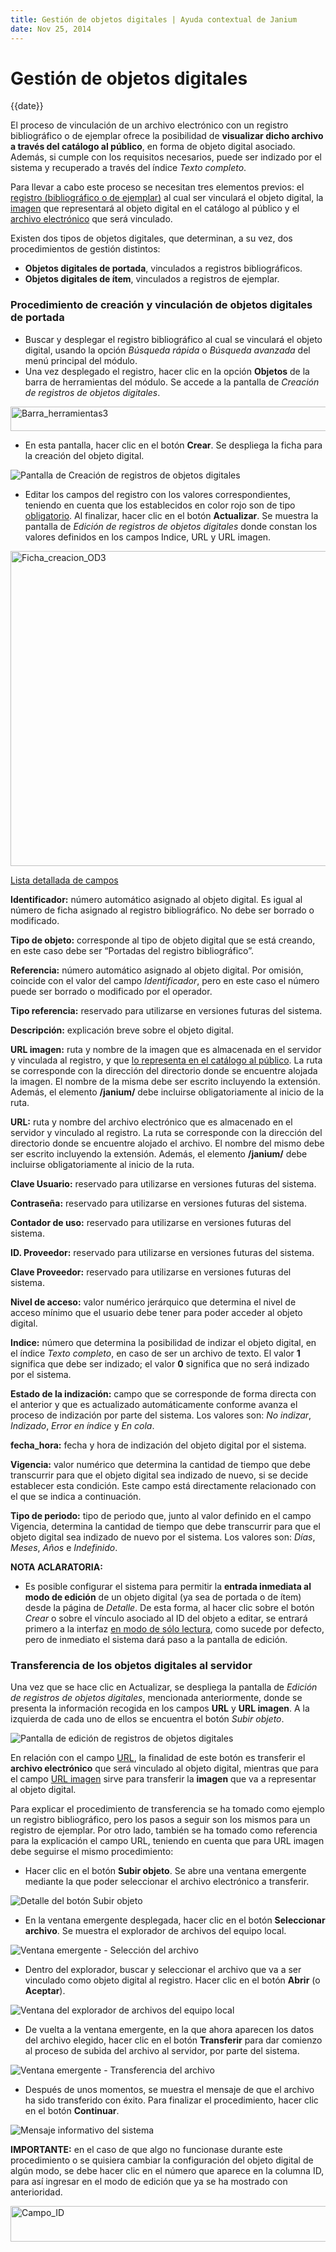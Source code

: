 ```yaml
---
title: Gestión de objetos digitales | Ayuda contextual de Janium
date: Nov 25, 2014
---
```


# Gestión de objetos digitales

{{date}}

El proceso de vinculación de un archivo electrónico con un registro
bibliográfico o de ejemplar ofrece la posibilidad de **visualizar dicho
archivo a través del catálogo al público**, en forma de objeto digital
asociado. Además, si cumple con los requisitos necesarios, puede ser
indizado por el sistema y recuperado a través del índice *Texto
completo*.

Para llevar a cabo este proceso se necesitan tres elementos previos: el
<span style="text-decoration: underline;">registro (bibliográfico o de
ejemplar)</span> al cual ser vinculará el objeto digital, la <span
style="text-decoration: underline;">imagen</span> que representará al
objeto digital en el catálogo al público y el <span
style="text-decoration: underline;">archivo electrónico</span> que será
vinculado.

Existen dos tipos de objetos digitales, que determinan, a su vez, dos
procedimientos de gestión distintos:

-   **Objetos digitales de portada**, vinculados a registros
    bibliográficos.
-   **Objetos digitales de ítem**, vinculados a registros de ejemplar.

### Procedimiento de creación y vinculación de objetos digitales de portada

-   Buscar y desplegar el registro bibliográfico al cual se vinculará el
    objeto digital, usando la opción *Búsqueda rápida* o *Búsqueda
    avanzada* del menú principal del módulo.
-   Una vez desplegado el registro, hacer clic en la opción **Objetos**
    de la barra de herramientas del módulo. Se accede a la pantalla de
    *Creación de registros de objetos digitales*.

[<img src="Barra_herramientas3-1024x39.png" alt="Barra_herramientas3" width="1024" height="39">](Barra_herramientas3.png)

-   En esta pantalla, hacer clic en el botón **Crear**. Se despliega la
    ficha para la creación del objeto digital.

![Pantalla de Creación de registros de objetos digitales](Creacion_registros_OD.png)

-   Editar los campos del registro con los valores correspondientes,
    teniendo en cuenta que los establecidos en color rojo son de tipo
    <span style="text-decoration: underline;">obligatorio</span>. Al
    finalizar, hacer clic en el botón **Actualizar**. Se muestra la
    pantalla de *Edición de registros de objetos digitales* donde
    constan los valores definidos en los campos Indice, URL y URL
    imagen.

[<img src="Ficha_creacion_OD3.png" alt="Ficha_creacion_OD3" width="517" height="504">](Ficha_creacion_OD3.png)

<span style="text-decoration: underline;">Lista detallada de
campos</span>

**Identificador:** número automático asignado al objeto digital. Es
igual al número de ficha asignado al registro bibliográfico. No debe ser
borrado o modificado.

**Tipo de objeto:** corresponde al tipo de objeto digital que se está
creando, en este caso debe ser “Portadas del registro bibliográfico”.

**Referencia:** número automático asignado al objeto digital. Por
omisión, coincide con el valor del campo *Identificador*, pero en este
caso el número puede ser borrado o modificado por el operador.

**Tipo referencia:** reservado para utilizarse en versiones futuras del
sistema.

**Descripción:** explicación breve sobre el objeto digital.

**URL imagen:** ruta y nombre de la imagen que es almacenada en el
servidor y vinculada al registro, y que <span
style="text-decoration: underline;">lo representa en el catálogo al
público</span>. La ruta se corresponde con la dirección del directorio
donde se encuentre alojada la imagen. El nombre de la misma debe ser
escrito incluyendo la extensión. Además, el elemento **/janium/** debe
incluirse obligatoriamente al inicio de la ruta.

**URL:** ruta y nombre del archivo electrónico que es almacenado en el
servidor y vinculado al registro. La ruta se corresponde con la
dirección del directorio donde se encuentre alojado el archivo. El
nombre del mismo debe ser escrito incluyendo la extensión. Además, el
elemento **/janium/** debe incluirse obligatoriamente al inicio de la
ruta.

**Clave Usuario:** reservado para utilizarse en versiones futuras del
sistema.

**Contraseña:** reservado para utilizarse en versiones futuras del
sistema.

**Contador de uso:** reservado para utilizarse en versiones futuras del
sistema.

**ID. Proveedor:** reservado para utilizarse en versiones futuras del
sistema.

**Clave Proveedor:** reservado para utilizarse en versiones futuras del
sistema.

**Nivel de acceso:** valor numérico jerárquico que determina el nivel de
acceso mínimo que el usuario debe tener para poder acceder al objeto
digital.

**Indice:** número que determina la posibilidad de indizar el objeto
digital, en el índice *Texto completo*, en caso de ser un archivo de
texto. El valor **1** significa que debe ser indizado; el valor **0**
significa que no será indizado por el sistema.

**Estado de la indización:** campo que se corresponde de forma directa
con el anterior y que es actualizado automáticamente conforme avanza el
proceso de indización por parte del sistema. Los valores son: *No
indizar*, *Indizado*, *Error en índice* y *En cola*.

**fecha\_hora:** fecha y hora de indización del objeto digital por el
sistema.

**Vigencia:** valor numérico que determina la cantidad de tiempo que
debe transcurrir para que el objeto digital sea indizado de nuevo, si se
decide establecer esta condición. Este campo está directamente
relacionado con el que se indica a continuación.

**Tipo de periodo:** tipo de periodo que, junto al valor definido en el
campo Vigencia, determina la cantidad de tiempo que debe transcurrir
para que el objeto digital sea indizado de nuevo por el sistema. Los
valores son: *Días*, *Meses*, *Años* e *Indefinido*.

**NOTA ACLARATORIA:**

-   Es posible configurar el sistema para permitir la **entrada
    inmediata al modo de edición** de un objeto digital (ya sea de
    portada o de ítem) desde la página de *Detalle*. De esta forma, al
    hacer clic sobre el botón *Crear* o sobre el vínculo asociado al ID
    del objeto a editar, se entrará primero a la interfaz <span
    style="text-decoration: underline;">en modo de sólo lectura</span>,
    como sucede por defecto, pero de inmediato el sistema dará paso a la
    pantalla de edición.

### Transferencia de los objetos digitales al servidor

Una vez que se hace clic en Actualizar, se despliega la pantalla de
*Edición de registros de objetos digitales*, mencionada anteriormente,
donde se presenta la información recogida en los campos **URL** y **URL
imagen**. A la izquierda de cada uno de ellos se encuentra el botón
*Subir objeto*.

![Pantalla de edición de registros de objetos digitales](Edicion_objetos_digitales.png)

En relación con el campo <span
style="text-decoration: underline;">URL</span>, la finalidad de este
botón es transferir el **archivo electrónico** que será vinculado al
objeto digital, mientras que para el campo <span
style="text-decoration: underline;">URL imagen</span> sirve para
transferir la **imagen** que va a representar al objeto digital.

Para explicar el procedimiento de transferencia se ha tomado como
ejemplo un registro bibliográfico, pero los pasos a seguir son los
mismos para un registro de ejemplar. Por otro lado, también se ha tomado
como referencia para la explicación el campo URL, teniendo en cuenta que
para URL imagen debe seguirse el mismo procedimiento:

-   Hacer clic en el botón **Subir objeto**. Se abre una ventana
    emergente mediante la que poder seleccionar el archivo electrónico a
    transferir.

![Detalle del botón Subir objeto](Detalle_subir_objeto.png)

-   En la ventana emergente desplegada, hacer clic en el botón
    **Seleccionar archivo**. Se muestra el explorador de archivos del
    equipo local.

![Ventana emergente - Selección del archivo](Ventana_transferencia_archivo.png)

-   Dentro del explorador, buscar y seleccionar el archivo que va a ser
    vinculado como objeto digital al registro. Hacer clic en el botón
    **Abrir** (o **Aceptar**).

![Ventana del explorador de archivos del equipo local](Ventana_explorador.png)

-   De vuelta a la ventana emergente, en la que ahora aparecen los datos
    del archivo elegido, hacer clic en el botón **Transferir** para dar
    comienzo al proceso de subida del archivo al servidor, por parte del
    sistema.

![Ventana emergente - Transferencia del archivo](Ventana_transferencia_archivo2.png)

-   Después de unos momentos, se muestra el mensaje de que el archivo ha
    sido transferido con éxito. Para finalizar el procedimiento, hacer
    clic en el botón **Continuar**.

![Mensaje informativo del sistema](Mensaje_transferencia.png)

**IMPORTANTE:** en el caso de que algo no funcionase durante este
procedimiento o se quisiera cambiar la configuración del objeto digital
de algún modo, se debe hacer clic en el número que aparece en la columna
ID, para así ingresar en el modo de edición que ya se ha mostrado con
anterioridad.

[<img src="Campo_ID.png" alt="Campo_ID" width="933" height="57">](Campo_ID.png)

